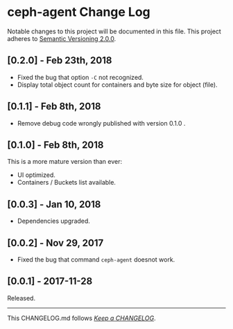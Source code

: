 #   ceph-agent Change Log

Notable changes to this project will be documented in this file. This project adheres to [Semantic Versioning 2.0.0](http://semver.org/).

##	[0.2.0] - Feb 23th, 2018

*	Fixed the bug that option `-C` not recognized.
*	Display total object count for containers and byte size for object (file).

##	[0.1.1] - Feb 8th, 2018

*	Remove debug code wrongly published with version 0.1.0 .

##	[0.1.0] - Feb 8th, 2018

This is a more mature version than ever:
*	UI optimized.
*	Containers / Buckets list available.

##	[0.0.3] - Jan 10, 2018

*	Dependencies upgraded.

##  [0.0.2] - Nov 29, 2017

*   Fixed the bug that command `ceph-agent` doesnot work.

##	[0.0.1] - 2017-11-28

Released.

---
This CHANGELOG.md follows [*Keep a CHANGELOG*](http://keepachangelog.com/).
